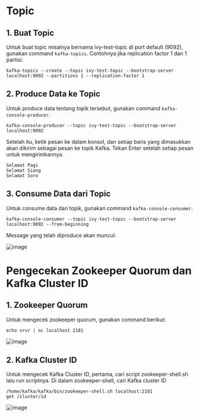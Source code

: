 # Topic

## 1. Buat Topic

Untuk buat topic misalnya bernama ivy-test-topic di port default (9092), gunakan command `kafka-topics`. Contohnya jika replication factor 1 dan 1 partisi:

```
kafka-topics --create --topic ivy-test-topic --bootstrap-server localhost:9092 --partitions 1 --replication-factor 1
```

## 2. Produce Data ke Topic

Untuk produce data tentang topik tersebut, gunakan command `kafka-console-producer`.

```
kafka-console-producer --topic ivy-test-topic --bootstrap-server localhost:9092
```

Setelah itu, ketik pesan ke dalam konsol, dan setiap baris yang dimasukkan akan dikirim sebagai pesan ke topik Kafka. Tekan Enter setelah setiap pesan untuk mengirimkannya.

```
Selamat Pagi
Selamat Siang
Selamat Sore
```

## 3. Consume Data dari Topic

Untuk consume data dari topik, gunakan command `kafka-console-consumer`. 

```
kafka-console-consumer --topic ivy-test-topic --bootstrap-server localhost:9092 --from-beginning
```

Message yang telah diproduce akan muncul:

![image](https://github.com/ivynajohansen/belajar-confluent/assets/83331802/9c3f6fca-714c-49c3-bd84-145219483457)

# Pengecekan Zookeeper Quorum dan Kafka Cluster ID

## 1. Zookeeper Quorum

Untuk mengecek zookeeper quorum, gunakan command berikut:

```
echo srvr | nc localhost 2181
```

![image](https://github.com/ivynajohansen/belajar-confluent/assets/83331802/ef4904f5-aeae-4c5f-95e5-cdc9d33e05f4)

## 2. Kafka Cluster ID

Untuk mengecek Kafka Cluster ID, pertama, cari script zookeeper-shell.sh lalu run scriptnya. Di dalam zookeeper-shell, cari Kafka cluster ID 

```
/home/kafka/kafka/bin/zookeeper-shell.sh localhost:2181
get /cluster/id
```

![image](https://github.com/ivynajohansen/belajar-confluent/assets/83331802/81211fdc-5585-4a6d-8d46-209f835b8455)




